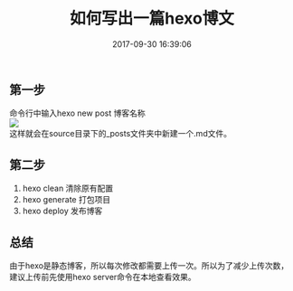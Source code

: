 ﻿---
title: 如何写出一篇hexo博文
comments: true
toc: true
date: 2017-09-30 16:39:06
tags: hexo
description: 使用hexo new post命令生成.md文件，编辑后发布即可。
---
## 第一步  
命令行中输入hexo new post 博客名称  
![](http://ox34ivs2j.bkt.clouddn.com/first-blog.png)  
这样就会在source目录下的_posts文件夹中新建一个.md文件。
## 第二步
1. hexo clean 清除原有配置
2. hexo generate 打包项目
3. hexo deploy 发布博客  
  
## 总结
由于hexo是静态博客，所以每次修改都需要上传一次。所以为了减少上传次数，建议上传前先使用hexo server命令在本地查看效果。
